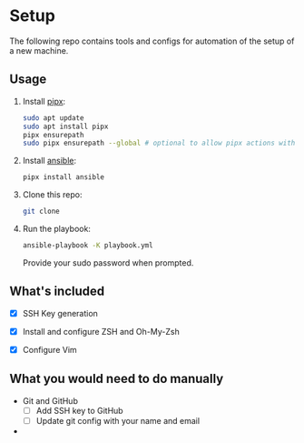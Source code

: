 # Setup

The following repo contains tools and configs for automation of the setup of a new machine.

## Usage
1. Install [pipx](https://github.com/pypa/pipx): 
    ```bash
    sudo apt update
    sudo apt install pipx
    pipx ensurepath
    sudo pipx ensurepath --global # optional to allow pipx actions with --global argumentP
    ```
2. Install [ansible](https://docs.ansible.com/ansible/latest/installation_guide/intro_installation.html):
    ```bash
    pipx install ansible
    ```
3. Clone this repo:
    ```bash
    git clone
    ```
4. Run the playbook:
    ```bash
    ansible-playbook -K playbook.yml
    ```
    Provide your sudo password when prompted.

## What's included
- [X] SSH Key generation
- [x] Install and configure ZSH and Oh-My-Zsh
- [x] Configure Vim


## What you would need to do manually
- Git and GitHub
    - [ ] Add SSH key to GitHub
    - [ ] Update git config with your name and email
- 
